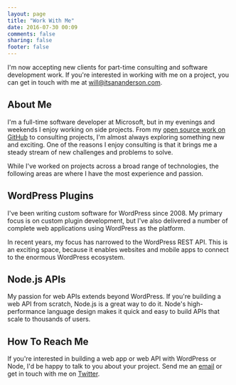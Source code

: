 ```yaml
---
layout: page
title: "Work With Me"
date: 2016-07-30 00:09
comments: false
sharing: false
footer: false
---
```


I'm now accepting new clients for part-time consulting and software development work. If you're interested in working with me on a project, you can get in touch with me at [will@itsananderson.com](mailto:will@itsananderson.com).

About Me
---

I'm a full-time software developer at Microsoft, but in my evenings and weekends I enjoy working on side projects. From my [open source work on GitHub](https://github.com/itsananderson?tab=repositories) to consulting projects, I'm almost always exploring something new and exciting. One of the reasons I enjoy consulting is that it brings me a steady stream of new challenges and problems to solve.

While I've worked on projects across a broad range of technologies, the following areas are where I have the most experience and passion.

WordPress Plugins
---

I've been writing custom software for WordPress since 2008. My primary focus is on custom plugin development, but I've also delivered a number of complete web applications using WordPress as the platform.

In recent years, my focus has narrowed to the WordPress REST API. This is an exciting space, because it enables websites and mobile apps to connect to the enormous WordPress ecosystem.

Node.js APIs
---

My passion for web APIs extends beyond WordPress. If you're building a web API from scratch, Node.js is a great way to do it. Node's high-performance language design makes it quick and easy to build APIs that scale to thousands of users.

How To Reach Me
---

If you're interested in building a web app or web API with WordPress or Node, I'd be happy to talk to you about your project. Send me an [email](mailto:will@itsananderson.com) or get in touch with me on [Twitter](https://twitter.com/itsananderson).
